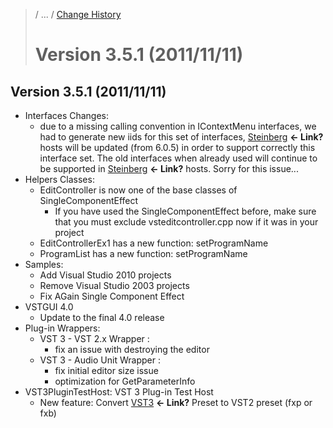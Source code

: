 >/ ... / [Change History](../Index.md)
>
># Version 3.5.1 (2011/11/11)

## Version 3.5.1 (2011/11/11)

- Interfaces Changes:
    - due to a missing calling convention in IContextMenu interfaces, we had to generate new iids for this set of interfaces, [Steinberg]() **<- Link?** hosts will be updated (from 6.0.5) in order to support correctly this interface set. The old interfaces when already used will continue to be supported in [Steinberg]() **<- Link?** hosts. Sorry for this issue...
- Helpers Classes:
    - EditController is now one of the base classes of SingleComponentEffect
        - If you have used the SingleComponentEffect before, make sure that you must exclude vsteditcontroller.cpp now if it was in your project
    - EditControllerEx1 has a new function: setProgramName
    - ProgramList has a new function: setProgramName
- Samples:
    - Add Visual Studio 2010 projects
    - Remove Visual Studio 2003 projects
    - Fix AGain Single Component Effect
- VSTGUI 4.0
    - Update to the final 4.0 release
- Plug-in Wrappers:
    - VST 3 - VST 2.x Wrapper :
        - fix an issue with destroying the editor
    - VST 3 - Audio Unit Wrapper :
        - fix initial editor size issue
        - optimization for GetParameterInfo
- VST3PluginTestHost: VST 3 Plug-in Test Host
    - New feature: Convert [VST3]() **<- Link?** Preset to VST2 preset (fxp or fxb)